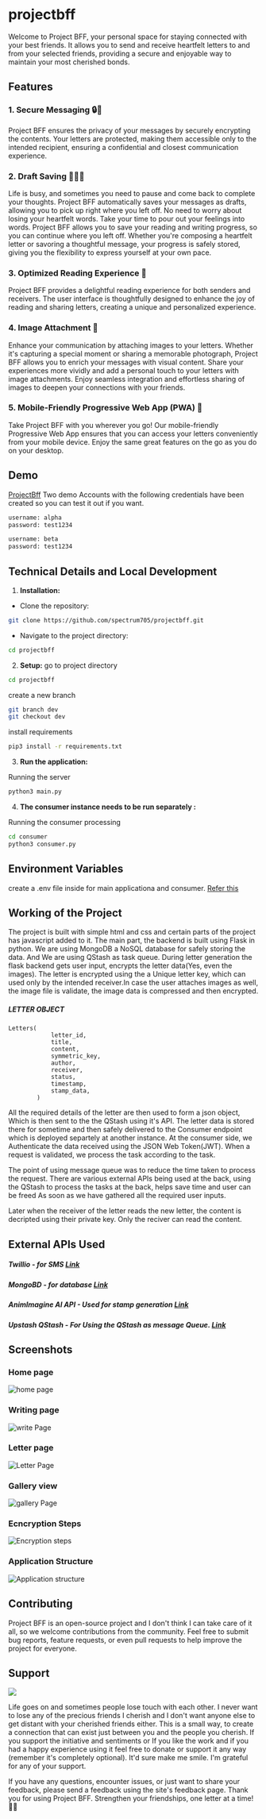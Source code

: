 # projectbff

Welcome to Project BFF, your personal space for staying connected with your best friends. It allows you to send and receive heartfelt letters to and from your selected friends, providing a secure and enjoyable way to maintain your most cherished bonds.


## Features

### 1. Secure Messaging 🔒🔑

Project BFF ensures the privacy of your messages by securely encrypting the contents. Your letters are protected, making them accessible only to the intended recipient, ensuring a confidential and closest communication experience. 

### 2. Draft Saving  🧙🏽‍♂️

Life is busy, and sometimes you need to pause and come back to complete your thoughts. Project BFF automatically saves your messages as drafts, allowing you to pick up right where you left off. No need to worry about losing your heartfelt words. Take your time to pour out your feelings into words. Project BFF allows you to save your reading and writing progress, so you can continue where you left off. Whether you're composing a heartfelt letter or savoring a thoughtful message, your progress is safely stored, giving you the flexibility to express yourself at your own pace.

### 3. Optimized Reading Experience 📃

Project BFF provides a delightful reading experience for both senders and receivers. The user interface is thoughtfully designed to enhance the joy of reading and sharing letters, creating a unique and personalized experience.

### 4. Image Attachment 📸

Enhance your communication by attaching images to your letters. Whether it's capturing a special moment or sharing a memorable photograph, Project BFF allows you to enrich your messages with visual content. Share your experiences more vividly and add a personal touch to your letters with image attachments. Enjoy seamless integration and effortless sharing of images to deepen your connections with your friends.

### 5. Mobile-Friendly Progressive Web App (PWA) 📱

Take Project BFF with you wherever you go! Our mobile-friendly Progressive Web App ensures that you can access your letters conveniently from your mobile device. Enjoy the same great features on the go as you do on your desktop.



## Demo
[ProjectBff](https://projectbff.onrender.com/)
Two demo Accounts with the following credentials have been created so you can test it out if you want.
```bash
username: alpha
password: test1234
```
```bash
username: beta
password: test1234
```


## Technical Details  and Local Development
1. **Installation:**

- Clone the repository: 
```bash 
git clone https://github.com/spectrum705/projectbff.git
```
- Navigate to the project directory: 
```bash
cd projectbff
```  
2. **Setup:**
go to project directory
```bash
cd projectbff
```

create a new branch 
```bash 
git branch dev
git checkout dev
```

install requirements
```bash
pip3 install -r requirements.txt 
```


3. **Run the application:**

Running the server
```bash
python3 main.py
```



4. **The consumer instance needs to be run separately :**

Running the consumer processing
```bash
cd consumer
python3 consumer.py
```
## Environment Variables

create a .env file inside for main applicationa and consumer. 
 [Refer this](/env_list.md)


## Working of the Project
The project is built with simple html and css and certain parts of the project has javascript added to it. The main part, the backend is  built using Flask in python. We are using MongoDB a NoSQL database for safely storing the data. And We are using QStash as task queue. During letter generation the flask backend gets user input, encrypts the letter data(Yes, even the images). The letter is encrypted using the a Unique letter key, which can used only by the intended receiver.In case the user attaches images as well, the image file is validate, the image data is compressed and then encrypted.


##### LETTER OBJECT
```
Letters(            
            letter_id,
            title,
            content,
            symmetric_key,
            author,
            receiver,
            status,
            timestamp, 
            stamp_data,
        )
```

All the required details of the letter are then used to form a json object, Which is then sent to the the QStash using it's API. 
The letter data is stored there for sometime and then safely delivered to the Consumer endpoint which is deployed separtely at another instance. At the consumer side, we Authenticate the data received using the JSON Web Token(JWT). When a request is validated, we process the task according to the task.

The point of using message queue was to reduce the time taken to process the request. There are various external APIs being used at the back, using the QStash to process the tasks at the back, helps save time and user can be freed As soon as we have gathered all the required user inputs.

Later when the receiver of the letter reads the new letter, the content is decripted using their private key. Only the reciver can read the content. 



## External APIs Used
##### Twillio - for SMS [Link](https://www.twilio.com/en-us)
##### MongoBD - for database [Link](https://www.mongodb.com/atlas/database)
##### AnimImagine AI API - Used for stamp generation [Link](https://rapidapi.com/serhaterfidan/api/animimagine-ai)
##### Upstash QStash  -  For Using the QStash as message Queue. [Link](https://upstash.com/)


## Screenshots
### Home page
![home page](/home.png)
### Writing page
![write Page](/write.png)
### Letter page
![Letter Page](/letter.png)
### Gallery view
![gallery Page](/gallery.png)
### Ecncryption Steps
![Encryption steps](/enc.png)
### Application Structure
![Application structure](/structure.png)




## Contributing

Project BFF is an open-source project and I don't think I can take care of it all, so we welcome contributions from the community. Feel free to submit bug reports, feature requests, or even pull requests to help improve the project for everyone.

## Support

<a href="https://www.buymeacoffee.com/spectrum93"><img src="https://img.buymeacoffee.com/button-api/?text=Buy me a coffee&emoji=☕&slug=spectrum93&button_colour=5F7FFF&font_colour=ffffff&font_family=Poppins&outline_colour=000000&coffee_colour=FFDD00" /></a>


Life goes on and sometimes people lose touch with each other. I never want to lose any of the precious friends I cherish and I don't want anyone else to get distant with your cherished friends either. This is a small way, to create a connection that can exist just between you and the people you cherish. If you support the initiative and sentiments or If you like the work and if you had a happy experience using it feel free to donate or support it any way (remember it's completely optional). It'd sure make me smile. I'm grateful for any of your support.

If you have any questions, encounter issues, or just want to share your feedback, please send a feedback using the site's feedback page.
Thank you for using Project BFF. Strengthen your friendships, one letter at a time! 💌🌟




